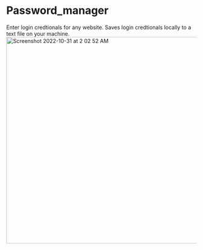 # Password_manager
Enter login credtionals for any website.
Saves login credtionals locally to a text file on your machine.
<img width="546" alt="Screenshot 2022-10-31 at 2 02 52 AM" src="https://user-images.githubusercontent.com/114730258/198950289-7131266c-14b2-424e-8029-2c0ea08b264d.png">
